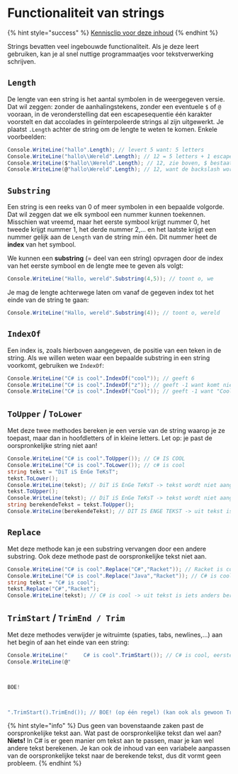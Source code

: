 # Functionaliteit van strings

{% hint style="success" %}
[Kennisclip voor deze inhoud](https://youtu.be/db7Pz4fv3M0)
{% endhint %}

Strings bevatten veel ingebouwde functionaliteit. Als je deze leert gebruiken, kan je al snel nuttige programmaatjes voor tekstverwerking schrijven.

## `Length`

De lengte van een string is het aantal symbolen in de weergegeven versie. Dat wil zeggen: zonder de aanhalingstekens, zonder een eventuele `$` of `@` vooraan, in de veronderstelling dat een escapesequentie één karakter voorstelt en dat accolades in geïnterpoleerde strings al zijn uitgewerkt. Je plaatst `.Length` achter de string om de lengte te weten te komen. Enkele voorbeelden: 

```csharp
Console.WriteLine("hallo".Length); // levert 5 want: 5 letters
Console.WriteLine("hallo\\Wereld".Length); // 12 = 5 letters + 1 escape + 6 letters
Console.WriteLine($"hallo\\Wereld".Length); // 12, zie boven, $ bestaat achter de schermen niet meer
Console.WriteLine(@"hallo\Wereld".Length); // 12, want de backslash wordt achter de schermen \\ en dat stelt dan weer één symbool voor
```

## `Substring`

Een string is een reeks van 0 of meer symbolen in een bepaalde volgorde. Dat wil zeggen dat we elk symbool een nummer kunnen toekennen. Misschien wat vreemd, maar het eerste symbool krijgt nummer 0, het tweede krijgt nummer 1, het derde nummer 2,... en het laatste krijgt een nummer gelijk aan de `Length` van de string min één. Dit nummer heet de **index** van het symbool.

We kunnen een **substring** \(= deel van een string\) opvragen door de index van het eerste symbool en de lengte mee te geven als volgt:

```csharp
Console.WriteLine("Hallo, wereld".Substring(4,5)); // toont o, we
```

Je mag de lengte achterwege laten om vanaf de gegeven index tot het einde van de string te gaan:

```csharp
Console.WriteLine("Hallo, wereld".Substring(4)); // toont o, wereld
```

## `IndexOf`

Een index is, zoals hierboven aangegeven, de positie van een teken in de string. Als we willen weten waar een bepaalde substring in een string voorkomt, gebruiken we `IndexOf`:

```csharp
Console.WriteLine("C# is cool".IndexOf("cool")); // geeft 6
Console.WriteLine("C# is cool".IndexOf("z")); // geeft -1 want komt niet voor
Console.WriteLine("C# is cool".IndexOf("Cool")); // geeft -1 want "Cool" MET HOOFDLETTER komt niet voor
```

## `ToUpper` / `ToLower`

Met deze twee methodes bereken je een versie van de string waarop je ze toepast, maar dan in hoofdletters of in kleine letters. Let op: je past de oorspronkelijke string niet aan!

```csharp
Console.WriteLine("C# is cool".ToUpper()); // C# IS COOL
Console.WriteLine("C# is cool".ToLower()); // c# is cool
string tekst = "DiT iS EnGe TeKsT";
tekst.ToLower();
Console.WriteLine(tekst); // DiT iS EnGe TeKsT -> tekst wordt niet aangepast door ToLower
tekst.ToUpper();
Console.WriteLine(tekst); // DiT iS EnGe TeKsT -> tekst wordt niet aangepast door ToLower
string berekendeTekst = tekst.ToUpper();
Console.WriteLine(berekendeTekst); // DIT IS ENGE TEKST -> uit tekst is iets anders berekend, wel in hoofdletters
```

## `Replace`

Met deze methode kan je een substring vervangen door een andere substring. Ook deze methode past de oorspronkelijke tekst niet aan.

```csharp
Console.WriteLine("C# is cool".Replace("C#","Racket")); // Racket is cool
Console.WriteLine("C# is cool".Replace("Java","Racket")); // C# is cool -> Java kwam niet voor dus is niet vervangen
string tekst = "C# is cool";
tekst.Replace("C#","Racket");
Console.WriteLine(tekst); // C# is cool -> uit tekst is iets anders berekend, tekst is niet aangepast
```

## `TrimStart` / `TrimEnd / Trim`

Met deze methodes verwijder je witruimte \(spaties, tabs, newlines,...\) aan het begin of aan het einde van een string:

```csharp
Console.WriteLine("     C# is cool".TrimStart()); // C# is cool, eerste teken is C en geen spatie
Console.WriteLine(@"



BOE!



".TrimStart().TrimEnd()); // BOE! (op één regel) (kan ook als gewoon Trim())
```

{% hint style="info" %}
Dus geen van bovenstaande zaken past de oorspronkelijke tekst aan. Wat past de oorspronkelijke tekst dan wel aan? **Niets!** In C\# is er geen manier om tekst aan te passen, maar je kan wel andere tekst berekenen. Je kan ook de inhoud van een variabele aanpassen van de oorspronkelijke tekst naar de berekende tekst, dus dit vormt geen probleem.
{% endhint %}

